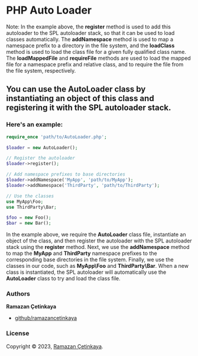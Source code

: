 # PHP Auto Loader

Note: In the example above, the **register** method is used to add this autoloader to the SPL autoloader stack, so that it can be used to load classes automatically. The **addNamespace** method is used to map a namespace prefix to a directory in the file system, and the **loadClass** method is used to load the class file for a given fully qualified class name. The **loadMappedFile** and **requireFile** methods are used to load the mapped file for a namespace prefix and relative class, and to require the file from the file system, respectively.

## You can use the AutoLoader class by instantiating an object of this class and registering it with the SPL autoloader stack. 
### Here's an example:

```php
require_once 'path/to/AutoLoader.php';

$loader = new AutoLoader();

// Register the autoloader
$loader->register();

// Add namespace prefixes to base directories
$loader->addNamespace('MyApp', 'path/to/MyApp');
$loader->addNamespace('ThirdParty', 'path/to/ThirdParty');

// Use the classes
use MyApp\Foo;
use ThirdParty\Bar;

$foo = new Foo();
$bar = new Bar();
```

In the example above, we require the **AutoLoader** class file, instantiate an object of the class, and then register the autoloader with the SPL autoloader stack using the **register** method. Next, we use the **addNamespace** method to map the **MyApp** and **ThirdParty** namespace prefixes to the corresponding base directories in the file system. Finally, we use the classes in our code, such as **MyApp\Foo** and **ThirdParty\Bar**. When a new class is instantiated, the SPL autoloader will automatically use the **AutoLoader** class to try and load the class file.

### Authors

**Ramazan Çetinkaya**

- [github/ramazancetinkaya](https://github.com/ramazancetinkaya)

### License

Copyright © 2023, [Ramazan Çetinkaya](https://github.com/ramazancetinkaya).
